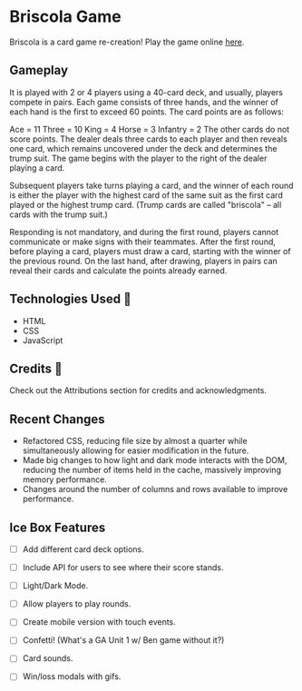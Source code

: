 # Briscola Game

Briscola is a card game re-creation! Play the game online [here](#).

## Gameplay

It is played with 2 or 4 players using a 40-card deck, and usually, players compete in pairs. Each game consists of three hands, and the winner of each hand is the first to exceed 60 points. The card points are as follows:

Ace = 11
Three = 10
King = 4
Horse = 3
Infantry = 2
The other cards do not score points. The dealer deals three cards to each player and then reveals one card, which remains uncovered under the deck and determines the trump suit. The game begins with the player to the right of the dealer playing a card.

Subsequent players take turns playing a card, and the winner of each round is either the player with the highest card of the same suit as the first card played or the highest trump card. (Trump cards are called "briscola" – all cards with the trump suit.)

Responding is not mandatory, and during the first round, players cannot communicate or make signs with their teammates. After the first round, before playing a card, players must draw a card, starting with the winner of the previous round. On the last hand, after drawing, players in pairs can reveal their cards and calculate the points already earned.

## Technologies Used 💾

- HTML 
- CSS
- JavaScript

## Credits 🙌

Check out the Attributions section for credits and acknowledgments.

## Recent Changes 

- Refactored CSS, reducing file size by almost a quarter while simultaneously allowing for easier modification in the future.
- Made big changes to how light and dark mode interacts with the DOM, reducing the number of items held in the cache, massively improving memory performance.
- Changes around the number of columns and rows available to improve performance.

## Ice Box Features

- [ ] Add different card deck options.   
- [ ] Include API for users to see where their score stands.   
- [ ] Light/Dark Mode.  
- [ ] Allow players to play rounds.  
- [ ] Create mobile version with touch events.  
- [ ] Confetti! (What's a GA Unit 1 w/ Ben game without it?)  
- [ ] Card sounds.  
- [ ] Win/loss modals with gifs.  

